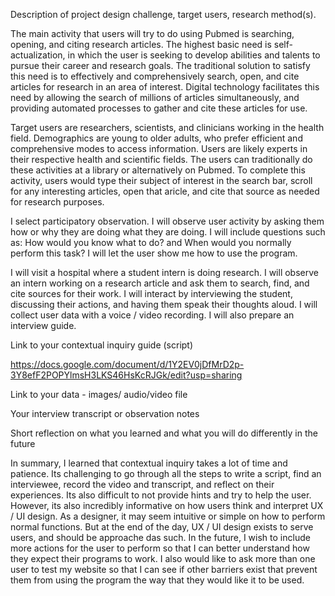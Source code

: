 Description of project design challenge, target users, research method(s).

The main activity that users will try to do using Pubmed is searching, opening, and citing research articles. The highest basic need is self-actualization, in which the user is seeking to develop abilities and talents to pursue their career and research goals. The traditional solution to satisfy this need is to effectively and comprehensively search, open, and cite articles for research in an area of interest. Digital technology facilitates this need by allowing the search of millions of articles simultaneously, and providing automated processes to gather and cite these articles for use.

Target users are researchers, scientists, and clinicians working in the health field. Demographics are young to older adults, who prefer efficient and comprehensive modes to access information. Users are likely experts in their respective health and scientific fields. The users can traditionally do these activities at a library or alternatively on Pubmed. To complete this activity, users would type their subject of interest in the search bar, scroll for any interesting articles, open that aricle, and cite that source as needed for research purposes.

I select participatory observation. I will observe user activity by asking them how or why they are doing what they are doing. I will include questions such as: How would you know what to do? and When would you normally perform this task? I will let the user show me how to use the program.

I will visit a hospital where a student intern is doing research. I will observe an intern working on a research article and ask them to search, find, and cite sources for their work. I will interact by interviewing the student, discussing their actions, and having them speak their thoughts aloud. I will collect user data with a voice / video recording. I will also prepare an interview guide.

Link to your contextual inquiry guide (script)

https://docs.google.com/document/d/1Y2EV0jDfMrD2p-3Y8efF2POPYlmsH3LKS46HsKcRJGk/edit?usp=sharing

Link to your data - images/ audio/video file



Your interview transcript or observation notes



Short reflection on what you learned and what you will do differently in the future

In summary, I learned that contextual inquiry takes a lot of time and patience. Its challenging to go through all the steps to write a script, find an interviewee, record the video and transcript, and reflect on their experiences. Its also difficult to not provide hints and try to help the user. However, its also incredibly informative on how users think and interpret UX / UI design. As a designer, it may seem intuitive or simple on how to perform normal functions. But at the end of the day, UX / UI design exists to serve users, and should be approache das such. In the future, I wish to include more actions for the user to perform so that I can better understand how they expect their programs to work. I also would like to ask more than one user to test my website so that I can see if other barriers exist that prevent them from using the program the way that they would like it to be used.
